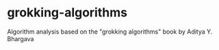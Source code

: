 # grokking-algorithms
Algorithm analysis based on the "grokking algorithms" book by Aditya Y. Bhargava
